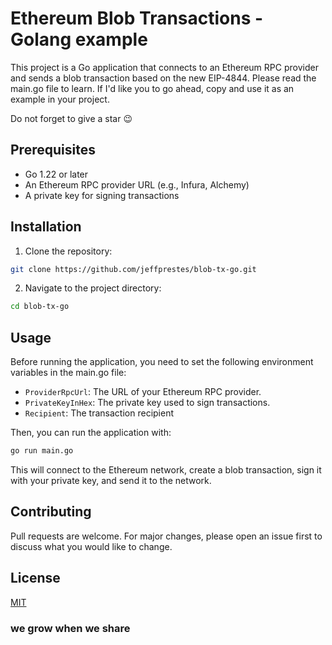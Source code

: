 # Ethereum Blob Transactions - Golang example

This project is a Go application that connects to an Ethereum RPC provider and sends a blob transaction based
on the new EIP-4844. Please read the main.go file to learn. If I'd like you to go ahead, copy and use it as an 
example in your project.

Do not forget to give a star 😉

## Prerequisites

- Go 1.22 or later
- An Ethereum RPC provider URL (e.g., Infura, Alchemy)
- A private key for signing transactions

## Installation

1. Clone the repository:

```bash
git clone https://github.com/jeffprestes/blob-tx-go.git
```

2. Navigate to the project directory:

```bash
cd blob-tx-go
```

## Usage

Before running the application, you need to set the following environment variables in the main.go file:

- `ProviderRpcUrl`: The URL of your Ethereum RPC provider.
- `PrivateKeyInHex`: The private key used to sign transactions.
- `Recipient`: The transaction recipient

Then, you can run the application with:

```bash
go run main.go
```

This will connect to the Ethereum network, create a blob transaction, sign it with your private key, and send it to the network.

## Contributing

Pull requests are welcome. For major changes, please open an issue first to discuss what you would like to change.

## License

[MIT](https://choosealicense.com/licenses/mit/)

### we grow when we share
